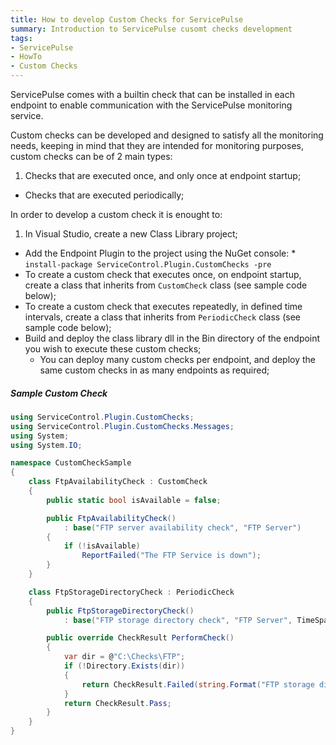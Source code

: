 ```yaml
---
title: How to develop Custom Checks for ServicePulse
summary: Introduction to ServicePulse cusomt checks development
tags:
- ServicePulse
- HowTo
- Custom Checks
---
```


ServicePulse comes with a builtin check that can be installed in each endpoint to enable communication with the ServicePulse monitoring service.

Custom checks can be developed and designed to satisfy all the monitoring needs, keeping in mind that they are intended for monitoring purposes, custom checks can be of 2 main types:

1. Checks that are executed once, and only once at endpoint startup;
* Checks that are executed periodically;

In order to develop a custom check it is enought to:

1. In Visual Studio, create a new Class Library project;
* Add the Endpoint Plugin to the project using the NuGet console: 
      * `install-package ServiceControl.Plugin.CustomChecks -pre`
* To create a custom check that executes once, on endpoint startup, create a class that inherits from `CustomCheck` class (see sample code below);
* To create a custom check that executes repeatedly, in defined time intervals, create a class that inherits from `PeriodicCheck` class (see sample code below);
* Build and deploy the class library dll in the Bin directory of the endpoint you wish to execute these custom checks;
   * You can deploy many custom checks per endpoint, and deploy the same custom checks in as many endpoints as required;

##### Sample Custom Check

```C#
using ServiceControl.Plugin.CustomChecks;
using ServiceControl.Plugin.CustomChecks.Messages;
using System;
using System.IO;

namespace CustomCheckSample
{
    class FtpAvailabilityCheck : CustomCheck
    {
        public static bool isAvailable = false;

        public FtpAvailabilityCheck()
            : base("FTP server availability check", "FTP Server") 
        {
            if (!isAvailable) 
                ReportFailed("The FTP Service is down");
        }
    }

    class FtpStorageDirectoryCheck : PeriodicCheck
    {
        public FtpStorageDirectoryCheck() 
            : base("FTP storage directory check", "FTP Server", TimeSpan.FromSeconds(5)){}

        public override CheckResult PerformCheck()
        {
            var dir = @"C:\Checks\FTP";
            if (!Directory.Exists(dir))
            {
                return CheckResult.Failed(string.Format("FTP storage directory '{0}' does not exist", dir));                
            }
            return CheckResult.Pass;
        }
    }
}
```
